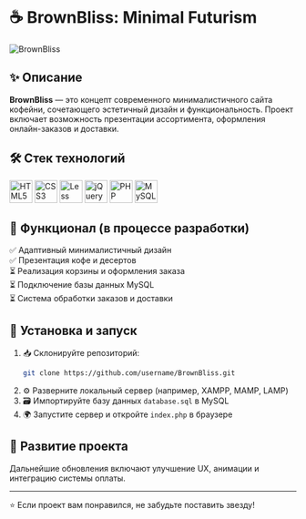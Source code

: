 # ☕ BrownBliss: Minimal Futurism

![BrownBliss](https://media.giphy.com/media/l41lQ7zjb5Wol3ZGw/giphy.gif)

## ✨ Описание
**BrownBliss** — это концепт современного минималистичного сайта кофейни, сочетающего эстетичный дизайн и функциональность. Проект включает возможность презентации ассортимента, оформления онлайн-заказов и доставки.

## 🛠️ Стек технологий
<p>
  <img src="https://cdn.jsdelivr.net/gh/devicons/devicon/icons/html5/html5-original.svg" alt="HTML5" width="40" height="40"/>
  <img src="https://cdn.jsdelivr.net/gh/devicons/devicon/icons/css3/css3-original.svg" alt="CSS3" width="40" height="40"/>
  <img src="https://cdn.jsdelivr.net/gh/devicons/devicon/icons/less/less-plain-wordmark.svg" alt="Less" width="40" height="40"/>
  <img src="https://cdn.jsdelivr.net/gh/devicons/devicon/icons/jquery/jquery-original.svg" alt="jQuery" width="40" height="40"/>
  <img src="https://cdn.jsdelivr.net/gh/devicons/devicon/icons/php/php-original.svg" alt="PHP" width="40" height="40"/>
  <img src="https://cdn.jsdelivr.net/gh/devicons/devicon/icons/mysql/mysql-original.svg" alt="MySQL" width="40" height="40"/>
</p>

## 🚀 Функционал (в процессе разработки)
✅ Адаптивный минималистичный дизайн  
✅ Презентация кофе и десертов  
⏳ Реализация корзины и оформления заказа  
⏳ Подключение базы данных MySQL  
⏳ Система обработки заказов и доставки  

## 🔧 Установка и запуск
1. 📥 Склонируйте репозиторий:
   ```sh
   git clone https://github.com/username/BrownBliss.git
   ```
2. ⚙️ Разверните локальный сервер (например, XAMPP, MAMP, LAMP)
3. 🗃️ Импортируйте базу данных `database.sql` в MySQL
4. 🌍 Запустите сервер и откройте `index.php` в браузере

## 📌 Развитие проекта
Дальнейшие обновления включают улучшение UX, анимации и интеграцию системы оплаты.

---
⭐ Если проект вам понравился, не забудьте поставить звезду!
